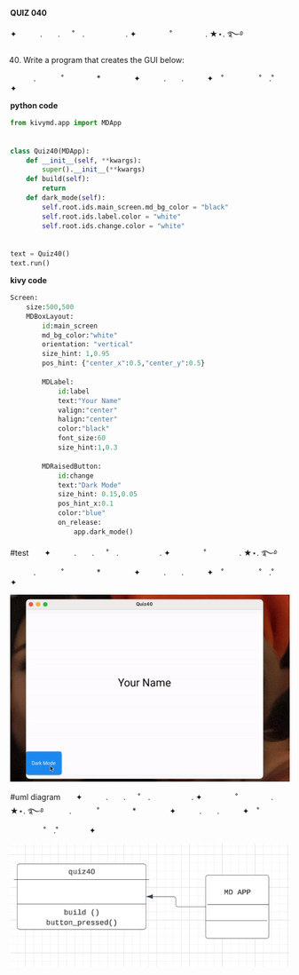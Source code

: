 **QUIZ 040** 

✦　　　.　　. 　 ˚　.　　　　　 . ✦　　　 　˚　　　　 . ★⋆. ࿐࿔ 

40. Write a program that creates the GUI below:


　　　.   　　˚　　 　　*　　 　　✦　　　.　　.　　　✦　˚ 　　　　 ˚　.˚　　　　✦

**python code**
```.py
from kivymd.app import MDApp


class Quiz40(MDApp):
    def __init__(self, **kwargs):
        super().__init__(**kwargs)
    def build(self):
        return
    def dark_mode(self):
        self.root.ids.main_screen.md_bg_color = "black"
        self.root.ids.label.color = "white"
        self.root.ids.change.color = "white"


text = Quiz40()
text.run()
```

**kivy code**


```.py
Screen:
    size:500,500
    MDBoxLayout:
        id:main_screen
        md_bg_color:"white"
        orientation: "vertical"
        size_hint: 1,0.95
        pos_hint: {"center_x":0.5,"center_y":0.5}

        MDLabel:
            id:label
            text:"Your Name"
            valign:"center"
            halign:"center"
            color:"black"
            font_size:60
            size_hint:1,0.3

        MDRaisedButton:
            id:change
            text:"Dark Mode"
            size_hint: 0.15,0.05
            pos_hint_x:0.1
            color:"blue"
            on_release:
                app.dark_mode()


```
#test　　✦　　　.　　. 　 ˚　.　　　　　 . ✦　　　 　˚　　　　 . ★⋆. ࿐࿔ 
　　　.   　　˚　　 　　*　　 　　✦　　　.　　.　　　✦　˚ 　　　　 ˚　.˚　　　　✦

![](https://github.com/marinamen/unit3/blob/main/images/40-ezgif.com-video-to-gif-converter.gif)

#uml diagram　　✦　　　.　　. 　 ˚　.　　　　　 . ✦　　　 　˚　　　　 . ★⋆. ࿐࿔ 
　　　.   　　˚　　 　　*　　 　　✦　　　.　　.　　　✦　˚ 　　　　 ˚　.˚　　　　✦

   


![](https://github.com/marinamen/unit3/blob/main/images/Screenshot%202024-02-01%20at%2000.44.57.png)
